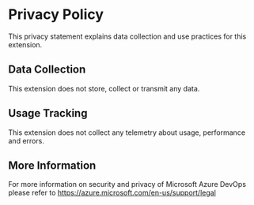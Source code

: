 # Privacy Policy

This privacy statement explains data collection and use practices for this extension.

## Data Collection

This extension does not store, collect or transmit any data.

## Usage Tracking

This extension does not collect any telemetry about usage, performance and errors.

## More Information

For more information on security and privacy of Microsoft Azure DevOps please refer to https://azure.microsoft.com/en-us/support/legal
